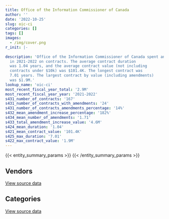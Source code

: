 ```yaml
---
title: Office of the Information Commissioner of Canada
author: ''
date: '2022-10-25'
slug: oic-ci
categories: []
tags: []
images:
  - /img/cover.png
r_init: |-
  
description: 'Office of the Information Commissioner of Canada spent an estimated $2.9M
  in 2021-2022 on contracts. The average contract duration
  was 1.04 years, and the average contract value (not including
  contracts under $10k) was $101.4K. The longest contract was
  7.01 years. The largest contract by value (including amendments)
  was $1.9M.'
lookup_name: 'oic-ci'
most_recent_fiscal_year_total: '2.9M'
most_recent_fiscal_year_year: '2021-2022'
s431_number_of_contracts: '167'
s431_number_of_contracts_with_amendments: '24'
s431_number_of_contracts_amendments_percentage: '14%'
s432_mean_amendment_increase_percentage: '182%'
s434_mean_number_of_amendments: '1.71'
s433_total_amendment_increase_value: '4.6M'
s424_mean_duration: '1.04'
s421_mean_contract_value: '101.4K'
s425_max_duration: '7.01'
s422_max_contract_value: '1.9M'
---
```


<script src="/rmarkdown-libs/htmlwidgets/htmlwidgets.js"></script>
<link href="/rmarkdown-libs/datatables-css/datatables-crosstalk.css" rel="stylesheet" />
<script src="/rmarkdown-libs/datatables-binding/datatables.js"></script>
<script src="/rmarkdown-libs/jquery/jquery-3.6.0.min.js"></script>
<link href="/rmarkdown-libs/dt-core-bootstrap/css/dataTables.bootstrap.min.css" rel="stylesheet" />
<link href="/rmarkdown-libs/dt-core-bootstrap/css/dataTables.bootstrap.extra.css" rel="stylesheet" />
<script src="/rmarkdown-libs/dt-core-bootstrap/js/jquery.dataTables.min.js"></script>
<script src="/rmarkdown-libs/dt-core-bootstrap/js/dataTables.bootstrap.min.js"></script>
<link href="/rmarkdown-libs/crosstalk/css/crosstalk.min.css" rel="stylesheet" />
<script src="/rmarkdown-libs/crosstalk/js/crosstalk.min.js"></script>
<script src="/rmarkdown-libs/htmlwidgets/htmlwidgets.js"></script>
<link href="/rmarkdown-libs/datatables-css/datatables-crosstalk.css" rel="stylesheet" />
<script src="/rmarkdown-libs/datatables-binding/datatables.js"></script>
<script src="/rmarkdown-libs/jquery/jquery-3.6.0.min.js"></script>
<link href="/rmarkdown-libs/dt-core-bootstrap/css/dataTables.bootstrap.min.css" rel="stylesheet" />
<link href="/rmarkdown-libs/dt-core-bootstrap/css/dataTables.bootstrap.extra.css" rel="stylesheet" />
<script src="/rmarkdown-libs/dt-core-bootstrap/js/jquery.dataTables.min.js"></script>
<script src="/rmarkdown-libs/dt-core-bootstrap/js/dataTables.bootstrap.min.js"></script>
<link href="/rmarkdown-libs/crosstalk/css/crosstalk.min.css" rel="stylesheet" />
<script src="/rmarkdown-libs/crosstalk/js/crosstalk.min.js"></script>

{{< entity_summary_params >}}
{{< /entity_summary_params >}}

## Vendors

<div id="htmlwidget-1" style="width:100%;height:auto;" class="datatables html-widget"></div>
<script type="application/json" data-for="htmlwidget-1">{"x":{"style":"bootstrap","filter":"none","vertical":false,"data":[["<a href=\"/vendors/altis_human_resources/\">Altis Human Resources<\/a>","<a href=\"/vendors/breckenhill/\">Breckenhill<\/a>","<a href=\"/vendors/canon/\">Canon<\/a>","<a href=\"/vendors/carahsoft_technology/\">Carahsoft Technology<\/a>","<a href=\"/vendors/cdw_canada/\">CDW Canada<\/a>","<a href=\"/vendors/coradix_technology_consulting/\">Coradix Technology Consulting<\/a>","<a href=\"/vendors/csi_consulting/\">Csi Consulting<\/a>","<a href=\"/vendors/dynamic_personnel_consultants/\">Dynamic Personnel Consultants<\/a>","<a href=\"/vendors/excel_human_resources/\">Excel Human Resources<\/a>","<a href=\"/vendors/fmc_professionals/\">FMC Professionals<\/a>","<a href=\"/vendors/gartner/\">Gartner<\/a>","<a href=\"/vendors/ids_systems_consultants/\">IDS Systems Consultants<\/a>","<a href=\"/vendors/info_tech_research_group/\">Info Tech Research Group<\/a>","<a href=\"/vendors/ipss/\">IPSS<\/a>","<a href=\"/vendors/itex/\">ITEX<\/a>","<a href=\"/vendors/lannick_contract_solutions/\">Lannick Contract Solutions<\/a>","<a href=\"/vendors/les_traductions_tessier/\">Les Traductions Tessier<\/a>","<a href=\"/vendors/lexisnexis_canada/\">LexisNexis Canada<\/a>","<a href=\"/vendors/makwa_resourcing/\">Makwa Resourcing<\/a>","<a href=\"/vendors/microsoft_canada/\">Microsoft Canada<\/a>","<a href=\"/vendors/nisha_techonologies/\">Nisha Techonologies<\/a>","<a href=\"/vendors/northern_micro/\">Northern Micro<\/a>","<a href=\"/vendors/portage_personnel/\">Portage Personnel<\/a>","<a href=\"/vendors/raymond_chabot_grant_thornton/\">Raymond Chabot Grant Thornton<\/a>","<a href=\"/vendors/samson_associes/\">Samson Associes<\/a>","<a href=\"/vendors/sierra_systems_group/\">Sierra Systems Group<\/a>","<a href=\"/vendors/softchoice/\">Softchoice<\/a>","<a href=\"/vendors/solutions_moerae/\">Solutions Moerae<\/a>","<a href=\"/vendors/teknion/\">Teknion<\/a>","<a href=\"/vendors/the_aim_group/\">The AIM Group<\/a>","<a href=\"/vendors/thinkpoint/\">Thinkpoint<\/a>","<a href=\"/vendors/toyota/\">Toyota<\/a>","<a href=\"/vendors/turtle_island_staffing/\">Turtle Island Staffing<\/a>","<a href=\"/vendors/vmware/\">VMware<\/a>","<a href=\"/vendors/zycom/\">Zycom<\/a>"],[926348.15,null,null,11339.17,88089.4,14103.21,12828.05,273217.47,721836.77,106760.54,15639.51,15403.9,17787.68,24999.27,19115.5,399492.13,16231.32,null,97594.33,83734.72,null,44280.16,253527.64,68783.79,44017.06,15705.75,17172.43,4545.06,40365.22,78530.31,19016.76,55243.41,10243.75,7283.65,6641.46],[1677657.5,null,7507.02,null,45326.92,43376.27,null,null,427968.66,163753.01,64313.35,57161.96,8676.92,4045.99,null,234665.12,null,null,null,120871.96,125707.19,null,null,null,18498.2,null,27801.72,53661.03,21061.27,null,null,null,31505.97,7303.61,49607.63],[158616.08,21428.11,18026.72,null,40335.91,43257.76,null,null,5101.68,null,67807.26,44622.41,null,8738.37,null,366788,null,1734.69,null,120541.71,null,null,null,null,null,null,22223.52,null,null,388902.54,null,null,null,19.96,79687.91],[762415.06,18223.9,18026.72,null,16388.09,28771.34,null,null,72786.86,null,82880.53,null,null,null,null,689183.3,null,11116.76,null,200669.86,null,80635.48,null,null,49582.97,null,6951.32,null,null,388902.54,null,null,null,null,45860.2]],"container":"<table class=\"table table-striped table-hover row-border order-column display\">\n  <thead>\n    <tr>\n      <th>Vendor<\/th>\n      <th>2018-2019<\/th>\n      <th>2019-2020<\/th>\n      <th>2020-2021<\/th>\n      <th>2021-2022<\/th>\n    <\/tr>\n  <\/thead>\n<\/table>","options":{"order":[[4,"desc"]],"pageLength":10,"autoWidth":true,"columnDefs":[{"targets":1,"render":"function(data, type, row, meta) {\n    return type !== 'display' ? data : DTWidget.formatCurrency(data, \"$\", 2, 3, \",\", \".\", true, null);\n  }"},{"targets":2,"render":"function(data, type, row, meta) {\n    return type !== 'display' ? data : DTWidget.formatCurrency(data, \"$\", 2, 3, \",\", \".\", true, null);\n  }"},{"targets":3,"render":"function(data, type, row, meta) {\n    return type !== 'display' ? data : DTWidget.formatCurrency(data, \"$\", 2, 3, \",\", \".\", true, null);\n  }"},{"targets":4,"render":"function(data, type, row, meta) {\n    return type !== 'display' ? data : DTWidget.formatCurrency(data, \"$\", 2, 3, \",\", \".\", true, null);\n  }"},{"width":"16%","targets":[1,2,3,4]},{"className":"dt-right","targets":[1,2,3,4]}],"orderClasses":false}},"evals":["options.columnDefs.0.render","options.columnDefs.1.render","options.columnDefs.2.render","options.columnDefs.3.render"],"jsHooks":[]}</script>
<p class="text-right">
<a href="https://github.com/GoC-Spending/contracts-data/tree/main/data/out/departments/oic-ci/summary_by_fiscal_year_by_vendor.csv" class="source-data-link btn btn-link">View source data</a>
</p>

## Categories

<div id="htmlwidget-2" style="width:100%;height:auto;" class="datatables html-widget"></div>
<script type="application/json" data-for="htmlwidget-2">{"x":{"style":"bootstrap","filter":"none","vertical":false,"data":[["<a href=\"/categories/facilities_and_construction/\">Facilities and construction<\/a>","<a href=\"/categories/office_management/\">Office management<\/a>","<a href=\"/categories/professional_services/\">Professional services<\/a>","<a href=\"/categories/information_technology/\">Information technology<\/a>","<a href=\"/categories/medical/\">Medical<\/a>","<a href=\"/categories/transportation_and_logistics/\">Transportation and logistics<\/a>","<a href=\"/categories/security_and_protection/\">Security and protection<\/a>","<a href=\"/categories/human_capital/\">Human capital<\/a>"],[17233.72,52612.49,3582389.16,561586.62,null,55243.41,null,62285.51],[null,38581.91,2644292.94,732829.83,null,null,null,85005.53],[null,70006.92,802090.57,948112.73,7157.66,null,16799.74,51675.78],[null,18026.72,1861756.8,922374.6,17791.91,null,13210.05,52552.99]],"container":"<table class=\"table table-striped table-hover row-border order-column display\">\n  <thead>\n    <tr>\n      <th>Category<\/th>\n      <th>2018-2019<\/th>\n      <th>2019-2020<\/th>\n      <th>2020-2021<\/th>\n      <th>2021-2022<\/th>\n    <\/tr>\n  <\/thead>\n<\/table>","options":{"order":[[4,"desc"]],"dom":"t","pageLength":30,"autoWidth":true,"columnDefs":[{"targets":1,"render":"function(data, type, row, meta) {\n    return type !== 'display' ? data : DTWidget.formatCurrency(data, \"$\", 2, 3, \",\", \".\", true, null);\n  }"},{"targets":2,"render":"function(data, type, row, meta) {\n    return type !== 'display' ? data : DTWidget.formatCurrency(data, \"$\", 2, 3, \",\", \".\", true, null);\n  }"},{"targets":3,"render":"function(data, type, row, meta) {\n    return type !== 'display' ? data : DTWidget.formatCurrency(data, \"$\", 2, 3, \",\", \".\", true, null);\n  }"},{"targets":4,"render":"function(data, type, row, meta) {\n    return type !== 'display' ? data : DTWidget.formatCurrency(data, \"$\", 2, 3, \",\", \".\", true, null);\n  }"},{"width":"16%","targets":[1,2,3,4]},{"className":"dt-right","targets":[1,2,3,4]}],"orderClasses":false,"lengthMenu":[10,25,30,50,100]}},"evals":["options.columnDefs.0.render","options.columnDefs.1.render","options.columnDefs.2.render","options.columnDefs.3.render"],"jsHooks":[]}</script>
<p class="text-right">
<a href="https://github.com/GoC-Spending/contracts-data/tree/main/data/out/departments/oic-ci/summary_by_fiscal_year_by_category.csv" class="source-data-link btn btn-link">View source data</a>
</p>

